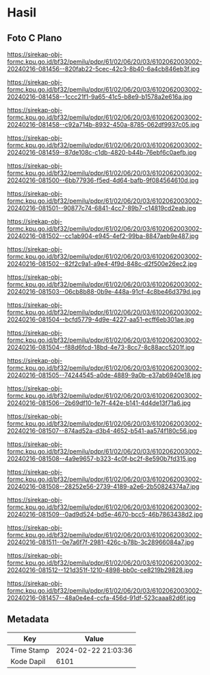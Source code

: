 # Hasil

## Foto C Plano

https://sirekap-obj-formc.kpu.go.id/bf32/pemilu/pdpr/61/02/06/20/03/6102062003002-20240216-081456--820fab22-5cec-42c3-8b40-6a4cb846eb3f.jpg

https://sirekap-obj-formc.kpu.go.id/bf32/pemilu/pdpr/61/02/06/20/03/6102062003002-20240216-081458--1ccc21f1-9a65-41c5-b8e9-b1578a2e616a.jpg

https://sirekap-obj-formc.kpu.go.id/bf32/pemilu/pdpr/61/02/06/20/03/6102062003002-20240216-081458--c92a714b-8932-450a-8785-062df9937c05.jpg

https://sirekap-obj-formc.kpu.go.id/bf32/pemilu/pdpr/61/02/06/20/03/6102062003002-20240216-081459--87de108c-c1db-4820-b44b-76ebf6c0aefb.jpg

https://sirekap-obj-formc.kpu.go.id/bf32/pemilu/pdpr/61/02/06/20/03/6102062003002-20240216-081500--6bb77936-f5ed-4d64-bafb-9f084564610d.jpg

https://sirekap-obj-formc.kpu.go.id/bf32/pemilu/pdpr/61/02/06/20/03/6102062003002-20240216-081501--90877c74-6841-4cc7-89b7-c14819cd2eab.jpg

https://sirekap-obj-formc.kpu.go.id/bf32/pemilu/pdpr/61/02/06/20/03/6102062003002-20240216-081502--cc1ab904-e945-4ef2-99ba-8847aeb9e487.jpg

https://sirekap-obj-formc.kpu.go.id/bf32/pemilu/pdpr/61/02/06/20/03/6102062003002-20240216-081502--82f2c9a1-a9e4-4f9d-848c-d2f500e26ec2.jpg

https://sirekap-obj-formc.kpu.go.id/bf32/pemilu/pdpr/61/02/06/20/03/6102062003002-20240216-081503--06cb8b88-0b9e-448a-91cf-4c8be46d379d.jpg

https://sirekap-obj-formc.kpu.go.id/bf32/pemilu/pdpr/61/02/06/20/03/6102062003002-20240216-081504--bcfd5779-4d9e-4227-aa51-ecff6eb301ae.jpg

https://sirekap-obj-formc.kpu.go.id/bf32/pemilu/pdpr/61/02/06/20/03/6102062003002-20240216-081504--f88d6fcd-18bd-4e73-8cc7-8c88acc5201f.jpg

https://sirekap-obj-formc.kpu.go.id/bf32/pemilu/pdpr/61/02/06/20/03/6102062003002-20240216-081505--74244545-a0de-4889-9a0b-e37ab6940e18.jpg

https://sirekap-obj-formc.kpu.go.id/bf32/pemilu/pdpr/61/02/06/20/03/6102062003002-20240216-081506--2b69df10-1e7f-442e-b141-4d4de13f71a6.jpg

https://sirekap-obj-formc.kpu.go.id/bf32/pemilu/pdpr/61/02/06/20/03/6102062003002-20240216-081507--874ad52a-d3b4-4652-b541-aa574f180c56.jpg

https://sirekap-obj-formc.kpu.go.id/bf32/pemilu/pdpr/61/02/06/20/03/6102062003002-20240216-081508--4a9e9657-b323-4c0f-bc2f-8e590b7fd315.jpg

https://sirekap-obj-formc.kpu.go.id/bf32/pemilu/pdpr/61/02/06/20/03/6102062003002-20240216-081508--28252e56-2739-4189-a2e6-2b50824374a7.jpg

https://sirekap-obj-formc.kpu.go.id/bf32/pemilu/pdpr/61/02/06/20/03/6102062003002-20240216-081509--0ad9d524-bd5e-4670-bcc5-46b7863438d2.jpg

https://sirekap-obj-formc.kpu.go.id/bf32/pemilu/pdpr/61/02/06/20/03/6102062003002-20240216-081511--0e7a6f7f-2981-426c-b78b-3c28966084a7.jpg

https://sirekap-obj-formc.kpu.go.id/bf32/pemilu/pdpr/61/02/06/20/03/6102062003002-20240216-081512--121d351f-1210-4898-bb0c-ce8219b29828.jpg

https://sirekap-obj-formc.kpu.go.id/bf32/pemilu/pdpr/61/02/06/20/03/6102062003002-20240216-081457--48a0e4e4-ccfa-456d-91df-523caaa82d6f.jpg


## Metadata

| Key        | Value               |
| ---------- | ------------------- |
| Time Stamp | 2024-02-22 21:03:36 |
| Kode Dapil | 6101                |



